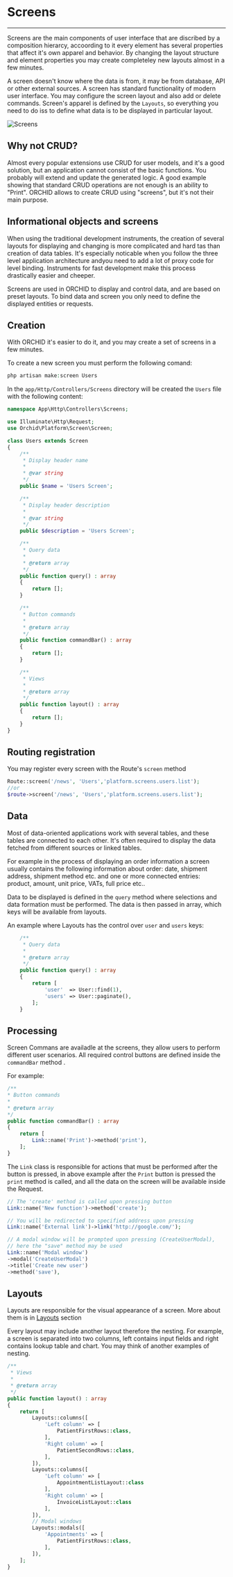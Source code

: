 # Screens
----------


Screens are the main components of user interface that are discribed by a composition hierarcy, accoording to it every element has several properties that affect it's own apparel and behavior.  By changing
the layout structure and element properties you may create completeley new layouts almost in a few minutes.

A screen doesn't know where the data is from, it may be from database, API or other external sources. A screen has standard functionality of modern user interface. You may configure the screen layout and also add or delete commands. 
    Screen's apparel is defined by the `Layouts`, so everything you need to do iss to define what data is to be displayed in particular layout.

![Screens](https://orchid.software/img/scheme/screens.jpg)


## Why not CRUD?

Almost every popular extensions use CRUD for user models, and it's a good solution, but an application cannot consist of the basic functions. You probably will extend and update the generated logic. A good example showing that standard CRUD operations are not enough is an ability to "Print". ORCHID allows to create CRUD using "screens", but it's not their main purpose.


## Informational objects and screens

When using the traditional development instruments, the creation of several layouts for displaying and changing is more complicated and hard tas than creation of data tables. It's especially noticable when you follow the three level application architecture andyou need to add a lot of proxy code for level binding. Instruments for fast development make this process drastically easier and cheeper.

Screens are used in ORCHID to display and control data, and are based on preset layouts. To bind data and screen you only need to define the displayed entities or requests. 


## Creation

With ORCHID it's easier to do it, and you may create a set of screens in a few minutes.

To create a new screen you must perform the following comand:

```php
php artisan make:screen Users
```

In the `app/Http/Controllers/Screens` directory will be created the `Users` file with the following content:

```php
namespace App\Http\Controllers\Screens;

use Illuminate\Http\Request;
use Orchid\Platform\Screen\Screen;

class Users extends Screen
{
    /**
     * Display header name
     *
     * @var string
     */
    public $name = 'Users Screen';

    /**
     * Display header description
     *
     * @var string
     */
    public $description = 'Users Screen';

    /**
     * Query data
     *
     * @return array
     */
    public function query() : array
    {
        return [];
    }

    /**
     * Button commands
     *
     * @return array
     */
    public function commandBar() : array
    {
        return [];
    }

    /**
     * Views
     *
     * @return array
     */
    public function layout() : array
    {
        return [];
    }
}

```



## Routing registration

You may register every screen with the Route's `screen` method
```php
Route::screen('/news', 'Users','platform.screens.users.list');
//or
$route->screen('/news', 'Users','platform.screens.users.list');
```




## Data

Most of data-oriented applications work with several tables, and these tables are connected to each other. It's often required to display the data fetched from different sources or linked tables.

For example in the process of displaying an order information a screen usually contains the following information about order: date, shipment address, shipment method etc. and one or more connected entries: product, amount, unit price, VATs, full price etc..

Data to be displayed is defined in the `query` method where selections and data formation must be performed.
The data is then passed in array, which keys will be available from layouts.

An example where Layouts has the control over `user` and `users` keys:

```php
    /**
     * Query data
     *
     * @return array
     */
    public function query() : array
    {
        return [
            'user'  => User::find(1),
            'users' => User::paginate(),
        ];
    }
```




## Processing

Screen Commans are availadle at the screens, they allow users to perform different user scenarios.
All required control buttons are defined inside the `commandBar` method . 

For example:

```php
/**
* Button commands
*
* @return array
*/
public function commandBar() : array
{
    return [
        Link::name('Print')->method('print'),
    ];
}
```

The `Link` class is responsible for actions that must be performed after the button is pressed, in above example after the `Print` button is pressed the `print` method is called, and all the data on the screen will be available inside the Request.


```php
// The 'create' method is called upon pressing button
Link::name('New function')->method('create');

// You will be redirected to specified address upon pressing
Link::name('External link')->link('http://google.com/');

// A modal window will be prompted upon pressing (CreateUserModal),
// here the "save" method may be used
Link::name('Modal window')
->modal('CreateUserModal')
->title('Create new user')
->method('save'),
```


## Layouts

Layouts are responsible for the visual appearance of a screen.
More about them is in [Layouts](/en/docs/layouts/) section

Every layout may include another layout therefore the nesting.
For example, a screen is separated into two columns, left contains input fields and right contains lookup table and chart.
You may think of another examples of nesting.


```php
/**
 * Views
 *
 * @return array
 */
public function layout() : array
{
    return [
        Layouts::columns([
            'Left column' => [
                PatientFirstRows::class,
            ],
            'Right column' => [
                PatientSecondRows::class,
            ],
        ]),
        Layouts::columns([
            'Left column' => [
                AppointmentListLayout::class
            ],
            'Right column' => [
                InvoiceListLayout::class
            ],
        ]),
        // Modal windows
        Layouts::modals([
            'Appointments' => [
                PatientFirstRows::class,
            ],
        ]),
    ];
}
```
